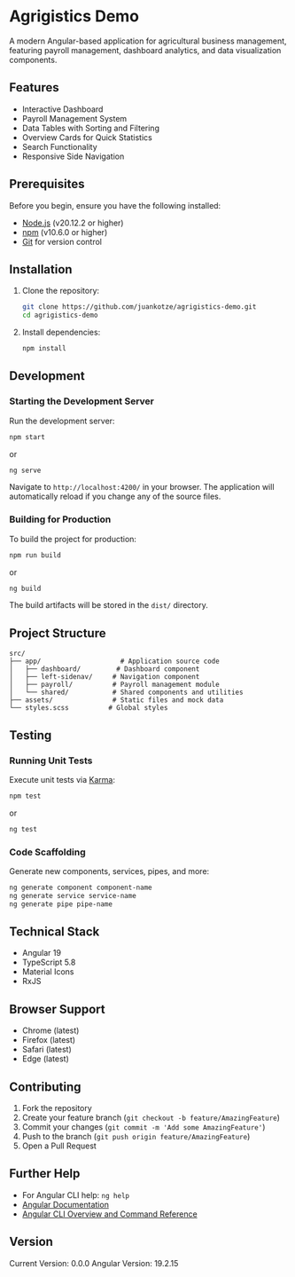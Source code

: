 # Agrigistics Demo

A modern Angular-based application for agricultural business management, featuring payroll management, dashboard analytics, and data visualization components.

## Features

- Interactive Dashboard
- Payroll Management System
- Data Tables with Sorting and Filtering
- Overview Cards for Quick Statistics
- Search Functionality
- Responsive Side Navigation

## Prerequisites

Before you begin, ensure you have the following installed:
- [Node.js](https://nodejs.org/) (v20.12.2 or higher)
- [npm](https://www.npmjs.com/) (v10.6.0 or higher)
- [Git](https://git-scm.com/) for version control

## Installation

1. Clone the repository:
   ```bash
   git clone https://github.com/juankotze/agrigistics-demo.git
   cd agrigistics-demo
   ```

2. Install dependencies:
   ```bash
   npm install
   ```

## Development

### Starting the Development Server

Run the development server:
```bash
npm start
```
or
```bash
ng serve
```

Navigate to `http://localhost:4200/` in your browser. The application will automatically reload if you change any of the source files.

### Building for Production

To build the project for production:
```bash
npm run build
```
or
```bash
ng build
```

The build artifacts will be stored in the `dist/` directory.

## Project Structure

```
src/
├── app/                    # Application source code
│   ├── dashboard/         # Dashboard component
│   ├── left-sidenav/     # Navigation component
│   ├── payroll/          # Payroll management module
│   └── shared/           # Shared components and utilities
├── assets/               # Static files and mock data
└── styles.scss          # Global styles
```

## Testing

### Running Unit Tests

Execute unit tests via [Karma](https://karma-runner.github.io):
```bash
npm test
```
or
```bash
ng test
```

### Code Scaffolding

Generate new components, services, pipes, and more:
```bash
ng generate component component-name
ng generate service service-name
ng generate pipe pipe-name
```

## Technical Stack

- Angular 19
- TypeScript 5.8
- Material Icons
- RxJS

## Browser Support

- Chrome (latest)
- Firefox (latest)
- Safari (latest)
- Edge (latest)

## Contributing

1. Fork the repository
2. Create your feature branch (`git checkout -b feature/AmazingFeature`)
3. Commit your changes (`git commit -m 'Add some AmazingFeature'`)
4. Push to the branch (`git push origin feature/AmazingFeature`)
5. Open a Pull Request

## Further Help

- For Angular CLI help: `ng help`
- [Angular Documentation](https://angular.dev/)
- [Angular CLI Overview and Command Reference](https://angular.io/cli)

## Version

Current Version: 0.0.0
Angular Version: 19.2.15
